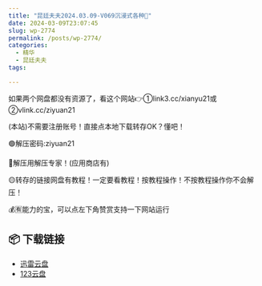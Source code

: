 ```yaml
---
title: "昆廷夫夫2024.03.09-V069沉浸式各种👅"
date: 2024-03-09T23:07:45
slug: wp-2774
permalink: /posts/wp-2774/
categories:
  - 精华
  - 昆廷夫夫
tags:

---
```


如果两个网盘都没有资源了，看这个网站👉①link3.cc/xianyu21或②vlink.cc/ziyuan21

(本站)不需要注册账号！直接点本地下载转存OK？懂吧！

🟢解压密码:ziyuan21

🔵解压用解压专家！(应用商店有)

🟡转存的链接网盘有教程！一定要看教程！按教程操作！不按教程操作你不会解压！

💰🈶能力的宝，可以点左下角赞赏支持一下网站运行

## 📦 下载链接
- [迅雷云盘](https://blziyuan21.com/pay-download/2774?key=48935a14d4&down_id=0)
- [123云盘](https://blziyuan21.com/pay-download/2774?key=48935a14d4&down_id=1)

